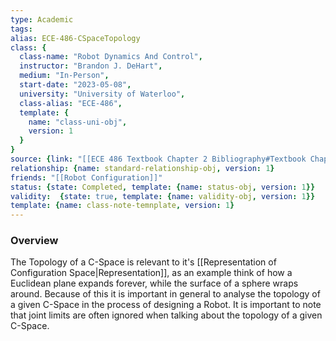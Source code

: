 ```yaml
---
type: Academic
tags:
alias: ECE-486-CSpaceTopology
class: {
  class-name: "Robot Dynamics And Control",
  instructor: "Brandon J. DeHart",
  medium: "In-Person",
  start-date: "2023-05-08",
  university: "University of Waterloo",
  class-alias: "ECE-486",
  template: {
    name: "class-uni-obj",
    version: 1
  }
}
source: {link: "[[ECE 486 Textbook Chapter 2 Bibliography#Textbook Chapter 2.3]]", alias: tbch2s3-ECE-486, template: {name: bib-source-obj , version: 1}}
relationship: {name: standard-relationship-obj, version: 1}
friends: "[[Robot Configuration]]"
status: {state: Completed, template: {name: status-obj, version: 1}}
validity:  {state: true, template: {name: validity-obj, version: 1}}
template: {name: class-note-temnplate, version: 1}
---
```

### Overview
The Topology of a C-Space is relevant to it's [[Representation of Configuration Space|Representation]], as an example think of how a Euclidean plane expands forever, while the surface of a sphere wraps around. Because of this it is important in general to analyse the topology of a given C-Space in the process of designing a Robot. It is important to note that joint limits are often ignored when talking about the topology of a given C-Space.